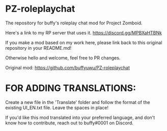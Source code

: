 # PZ-roleplaychat
The repository for buffy's roleplay chat mod for Project Zomboid.

Here's a link to my RP server that uses it. https://discord.gg/MPBXaHTBNk

If you make a mod based on my work here, please link back to this original repository in your README.md!

Otherwise hello and welcome, feel free to PR changes.


Original mod: https://github.com/buffyuwu/PZ-roleplaychat



# FOR ADDING TRANSLATIONS:

Create a new file in the 'Translate' folder and follow the format of the existing UI_EN.txt file. Leave the spaces in place!


If you'd like this mod translated into your preferred language, and don't know how to contribute, reach out to buffy#0001 on Discord.
